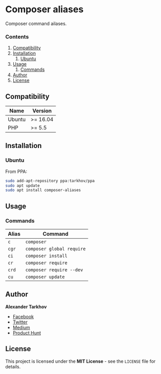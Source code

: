 # Composer aliases

Composer command ailases.

### Contents

1. [Compatibility](#compatibility)
2. [Installation](#installation)
   1. [Ubuntu](#ubuntu)
3. [Usage](#usage)
   1. [Commands](#commands)
4. [Author](#author)
5. [License](#license)

## Compatibility

Name | Version
------- | -------
Ubuntu | >= 16.04
PHP | >= 5.5

## Installation

### Ubuntu

From PPA:

```bash
sudo add-apt-repository ppa:tarkhov/ppa
sudo apt update
sudo apt install composer-aliases
```

## Usage

### Commands

Alias | Command
------- | -------
`c` | `composer`
`cgr` | `composer global require`
`ci` | `composer install`
`cr` | `composer require`
`crd` | `composer require --dev`
`cu` | `composer update`

## Author

**Alexander Tarkhov**

* [Facebook](https://www.facebook.com/alex.tarkhov)
* [Twitter](https://twitter.com/alextarkhov)
* [Medium](https://medium.com/@tarkhov)
* [Product Hunt](https://www.producthunt.com/@tarkhov)

## License

This project is licensed under the **MIT License** - see the `LICENSE` file for details.
